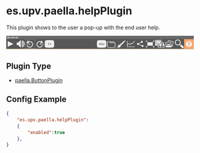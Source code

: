 ---
---

# es.upv.paella.helpPlugin

This plugin shows to the user a pop-up with the end user help.

![](images/helpPlugin.jpg)

## Plugin Type

- [paella.ButtonPlugin](../../developers/plugin_types.md)

## Config Example

```json
{
	"es.upv.paella.helpPlugin": 
	{
		"enabled":true
	},
}
```
